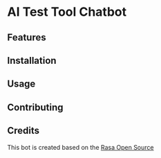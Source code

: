 # AI Test Tool Chatbot
## Features
## Installation
## Usage
## Contributing
## Credits
This bot is created based on the [Rasa Open Source](https://github.com/RasaHQ/rasa)
